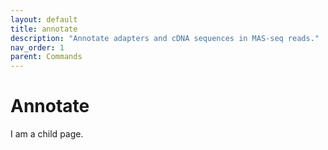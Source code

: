 ```yaml
---
layout: default
title: annotate
description: "Annotate adapters and cDNA sequences in MAS-seq reads."
nav_order: 1
parent: Commands
---
```


# Annotate

I am a child page.
